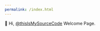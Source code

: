 ```yaml
---
permalink: /index.html
---
```


👋 Hi, [@thisIsMySourceCode]([linkurl](https://github.com/thisIsMySourceCode/))  Welcome Page.
